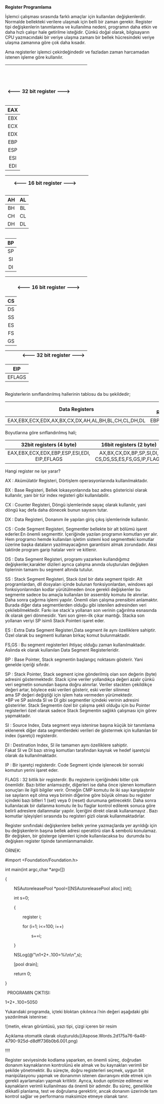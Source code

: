 ﻿**Register Programlama**

İşlemci çalışması sırasında farklı amaçlar için kullanılan değişkenlerdir. Normalde bellekteki verilere ulaşmak için belli bir zaman gerekir. Register tipi değişkenlerin tanımlanma ve kullanılma nedeni, programın daha etkin ve daha hızlı çalışır hale getirilme isteğidir. Çünkü doğal olarak, bilgisayarın CPU yazmacındaki bir veriye ulaşma zamanı bir bellek hücresindeki veriye ulaşma zamanına göre çok daha kısadır.

Ama registerler işlemci çekirdeğindedir ve fazladan zaman harcamadan istenen işleme göre kullanılır.

|<p><br> </p><p><--- 32 bit register ---></p>||||
| :-: | :-: | :-: | :-: |

|EAX|
| :-: |
|EBX|
|ECX|
|EDX|
|EBP|
|ESP|
|ESI|
|EDI|

|<br> |<--- 16 bit register --->|||
| :-: | :-: | :-: | :-: |

|AH|AL|
| :-: | :-: |
|BH|BL|
|CH|CL|
|DH|DL|

|||||
| :-: | :-: | :-: | :-: |

|BP|
| :-: |
|SP|
|SI|
|DI|

|||<br><--- 16 bit register --->||
| :-: | :-: | :-: | :-: |

|CS|
| :-: |
|DS|
|SS|
|ES|
|FS|
|GS|

||||<--- 32 bit register --->|
| :-: | :-: | :-: | :-: |

|EIP|
| :-: |
|EFLAGS|

|||||
| :-: | :-: | :-: | :-: |
Registerlerin sınıflandırılmış hallerinin tablosu da bu şekildedir;

|Data Registers|Pointer Registers|Index Registers|Segment Registers|
| :-: | :-: | :-: | :-: |
|EAX,EBX,ECX,EDX,AX,BX,CX,DX,AH,AL,BH,BL,CH,CL,DH,DL|EBP,ESP,BP,SP|ESI,EDI,SI,DI|CS,DS,SS,ES,FS,GS|


Boyutlarına göre sınflandırılmış hali;

|32bit registers (4 byte)|16bit registers (2 byte)|8bit registers (1 byte)|
| :-: | :-: | :-: |
|EAX,EBX,ECX,EDX,EBP,ESP,ESI,EDI,<br>EIP,EFLAGS|AX,BX,CX,DX,BP,SP,SI,DI,<br>CS,DS,SS,ES,FS,GS,IP,FLAGS|AH,AL,BH,BL,CH,CL,DH,DL|

Hangi register ne işe yarar?

AX : Akümülatör Registeri, Dörtişlem operasyonlarında kullanılmaktadır.

BX : Base Registeri, Bellek lokasyonlarında baz adres göstericisi olarak kullanılır, yani bir tür index registeri gibi kullanılabilir.

CX : Counter Registeri, Döngü işlemlerinde sayaç olarak kullanılır, yani döngü kaç defa daha dönecek bunun sayısını tutar.

DX : Data Registeri, Donanım ile yapılan giriş çıkış işlemlerinde kullanılır.

CS : Code Segment Registeri, Segmentler bellekte bir alt bölümü işaret ederler.En önemli segmenttir. İçeriğinde yazılan programın komutları yer alır. Hem programcı hemde kullanılan işletim sistemi kod segmentteki komutlar üzerine başka dataların yazılmayacağının garantisini almak zorundadır. Aksi taktirde program garip hatalar verir ve kitlenir.

DS : Data Segment Registeri, programı yazarken kullandığımız değişkenler,karakter dizileri ayrıca çalışma anında oluşturulan değişken tiplerinin tamamı bu segment altında tutulur.

SS : Stack Segment Registeri, Stack özel bir data segment tipidir. Alt programlardan, dll dosyaları içinde bulunan fonksiyonlardan, windows api fonksiyonlarından kodlar yürütülmeden önce gerekli değişkenler bu segmente sadece bu amaçla kullanılan bir assembly komutu ile alınırlar. Daha sonra çağırma işlemi yapılır. Önemli olan çalışma prensibini anlamaktır. Burada diğer data segmentlerden olduğu gibi istenilen adresinden veri çekilebilmektedir. Farkı ise stack'a yollanan son verinin çağırılma esnasında ilk olarak geri dönmesidir. Yani son giren-ilk çıkar mantığı. Stacka son yollanan veriyi SP isimli Stack Pointeri işaret eder.

ES : Extra Data Segment Registeri,Data segment ile aynı özelliklere sahiptir. Özel olarak bu segmenti kullanan birkaç komut bulunmaktadır.

FS,GS : Bu segment registerleri ihtiyaç olduğu zaman kullanılmaktadır. Aslında ek olarak kullanılan Data Segment Registerleridir.

BP : Base Pointer, Stack segmentin başlangıç noktasını gösterir. Yani genelde içeriği sıfırdır.

SP : Stack Pointer, Stack segment içine gönderilmiş olan son değerin (byte) adresini göstermektedir. Stack içine veriler yollandıkça değeri azalır çünkü veri segmetin sonundan başına doğru alınırlar. Veriler stackten çekildikçe değeri artar, böylece eski verileri gösterir, eski veriler silinmez ama SP değeri değiştiği için işlem hata vermeden yürümektedir.
\*BP ve SP aslında SI ve DI gibi segmentler içindeki verinin adresini gösterirler. Stack Segmentin özel bir çalışma şekli olduğu için bu Pointer registerleri özel olarak sadece Stack Segmentin sağlıklı çalışması için görev yapmaktadır.

SI : Source Index, Data segment veya istenirse başına küçük bir tanımlama eklenerek diğer data segmentlerdeki verileri de göstermek için kullanılan bir index (işaretçi) registerdir.

DI : Destination Index, SI ile tamamen aynı özelliklere sahiptir. Fakat SI ve DI bazı string komutları tarafından kaynak ve hedef işaretçisi olarak da kullanılmaktadır.

IP : Bir işaretçi registerdir. Code Segment içinde işlenecek bir sonraki komutun yerini işaret eder. 

FLAGS : 32 bitlik bir registerdir. Bu registerin içeriğindeki bitler çok önemlidir. Bazı bitler anlamsızdır, diğerleri ise daha önce işlenen komutların sonuçları ile ilgili bilgiler verir. Örneğin CMP komutu ile iki sayı karşılaştırılır ise sayıların eşit olma veya birinin diğerine göre büyük olması bu register içindeki bazı bitleri 1 (set) veya 0 (reset) durumuna getirecektir. Daha sonra kullanılacak bir dallanma komutu ile bu flaglar kontrol edilerek sonuca göre belirli adreslere dallanmalar yapılır. İçeriğini direkt olarak kullanamayız . Bazı komutlar işleyişleri sırasında bu registeri gizli olarak kullanmaktadırlar.

Register sınıfındaki değişkenlere bellek yerine yazmaçlarda yer ayrıldığı için bu değişkenlerin başına bellek adresi operatörü olan & sembolü konulamaz. Bir değişken, bir gösterge işlemleri içinde kullanılacaksa bu  durumda bu değişken register tipinde tanımlanmamalıdır.







ÖRNEK:

#import <Foundation/Foundation.h>

int main(int argc,char \*argv[])

{

`    `NSAutoreleasePool \*pool=[[NSAutoreleasePool alloc] init];



`    `int s=0;

`    `{

`        `register i;

`        `for (i=1; i<=100; i++)

`            `s+=i;

`    `}

`    `NSLog(@"\n1+2+..100=%i\n\n",s);

`    `[pool drain];

`    `return 0;

}

` `PROGRAMIN ÇIKTISI:

1+2+..100=5050

Yukarıdaki programda, içteki bloktan çıkılınca i’nin değeri aşağıdaki gibi yazdırılmak istenirse:

![metin, ekran görüntüsü, yazı tipi, çizgi içeren bir resim

Açıklama otomatik olarak oluşturuldu](Aspose.Words.2d175a76-6a48-4790-925d-d8dff736b0b6.001.png)

!!!!

Register seviyesinde kodlama yaparken, en önemli süreç, doğrudan donanım kaynaklarının kontrolünü ele almak ve bu kaynakları verimli bir şekilde yönetmektir. Bu süreçte, doğru registerleri seçmek, uygun bit manipülasyonu yapmak ve donanımın istenen davranışını elde etmek için gerekli ayarlamaları yapmak kritiktir. Ayrıca, kodun optimize edilmesi ve kaynakların verimli kullanılması da önemli bir adımdır. Bu süreç, genellikle dikkatli planlama, test ve doğrulama gerektirir, ancak donanım üzerinde tam kontrol sağlar ve performansı maksimize etmeye olanak tanır.


